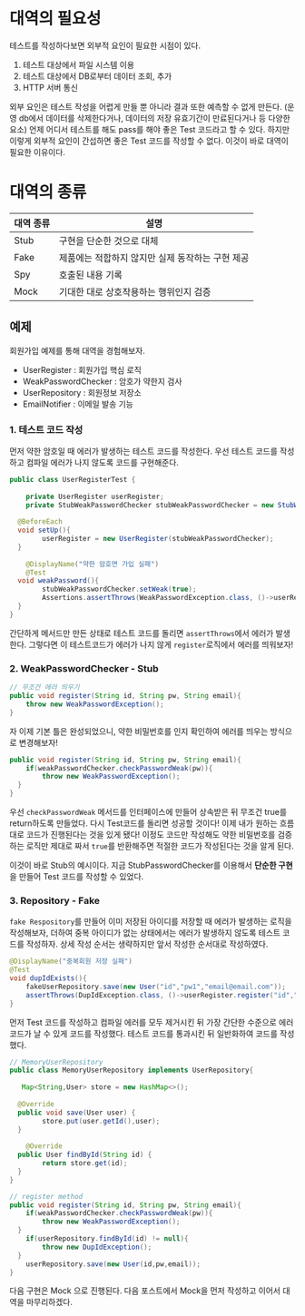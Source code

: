 # 대역의 필요성
테스트를 작성하다보면 외부적 요인이 필요한 시점이 있다.
1. 테스트 대상에서 파일 시스템 이용
2. 테스트 대상에서 DB로부터 데이터 조회, 추가
3. HTTP 서버 통신

외부 요인은 테스트 작성을 어렵게 만들 뿐 아니라 결과 또한 예측할 수 없게 만든다. (운영 db에서 데이터를 삭제한다거나, 데이터의 저장 유효기간이 만료된다거나 등 다양한 요소)
언제 어디서 테스트를 해도 pass를 해야 좋은 Test 코드라고 할 수 있다. 하지만 이렇게 외부적 요인이 간섭하면 좋은 Test 코드를 작성할 수 없다. 이것이 바로 대역이 필요한 이유이다.

# 대역의 종류
|대역 종류|설명|
|------------|------|
|Stub|구현을 단순한 것으로 대체
|Fake|제품에는 적합하지 않지만 실제 동작하는 구현 제공
|Spy|호출된 내용 기록|
|Mock|기대한 대로 상호작용하는 행위인지 검증

## 예제
회원가입 예제를 통해 대역을 경험해보자. 
* UserRegister : 회원가입 핵심 로직
* WeakPasswordChecker : 암호가 약한지 검사
* UserRepository : 회원정보 저장소
* EmailNotifier : 이메일 발송 기능

### 1. 테스트 코드 작성
먼저 약한 암호일 때 에러가 발생하는 테스트 코드를 작성한다.
우선 테스트 코드를 작성하고 컴파일 에러가 나지 않도록 코드를 구현해준다.
```java
public class UserRegisterTest {  
  
    private UserRegister userRegister;  
	private StubWeakPasswordChecker stubWeakPasswordChecker = new StubWeakPasswordChecker();  
  
  @BeforeEach  
  void setUp(){  
        userRegister = new UserRegister(stubWeakPasswordChecker);  
  }  
  
    @DisplayName("약한 암호면 가입 실패")  
    @Test  
  void weakPassword(){  
        stubWeakPasswordChecker.setWeak(true);  
		Assertions.assertThrows(WeakPasswordException.class, ()->userRegister.register("id","pw","email"));  
  }  
}
```
간단하게 메서드만 만든 상태로 테스트 코드를 돌리면 ```assertThrows```에서 에러가 발생한다. 그렇다면 이 테스트코드가 에러가 나지 않게 ```register```로직에서 에러를 띄워보자!

### 2. WeakPasswordChecker - Stub
```java
// 무조건 에러 띄우기 
public void register(String id, String pw, String email){  
    throw new WeakPasswordException();  
}
```
자 이제 기본 틀은 완성되었으니, 약한 비밀번호를 인지 확인하여 에러를 띄우는 방식으로 변경해보자!
```java
public void register(String id, String pw, String email){  
    if(weakPasswordChecker.checkPasswordWeak(pw)){  
        throw new WeakPasswordException();  
  }  
}
```
우선 ```checkPasswordWeak``` 메서드를 인터페이스에 만들어 상속받은 뒤 무조건 true를 return하도록 만들었다. 다시 Test코드를 돌리면 성공할 것이다!
이제 내가 원하는 흐름대로 코드가 진행된다는 것을 있게 됐다! 이정도 코드만 작성해도 약한 비밀번호를 검증하는 로직만 제대로 짜서 ```true```를 반환해주면 적절한 코드가 작성된다는 것을 알게 된다.

이것이 바로 Stub의 예시이다. 지금 StubPasswordChecker를 이용해서 **단순한 구현**을 만들어  Test 코드를 작성할 수 있었다.

### 3. Repository - Fake
```fake Respository```를 만들어 이미 저장된 아이디를 저장할 때 에러가 발생하는 로직을 작성해보자, 더하여 중복 아이디가 없는 상태에서는 에러가 발생하지 않도록 테스트 코드를 작성하자.
상세 작성 순서는 생략하지만 앞서 작성한 순서대로 작성하였다.
 
```java
@DisplayName("중복회원 저장 실패")  
@Test  
void dupIdExists(){  
    fakeUserRepository.save(new User("id","pw1","email@email.com"));  
    assertThrows(DupIdException.class, ()->userRegister.register("id","pw","email"));  
}
```
먼저 Test 코드를 작성하고 컴파일 에러를 모두 제거시킨 뒤 가장 간단한 수준으로 에러코드가 날 수 있게 코드를 작성했다.
테스트 코드를 통과시킨 뒤 일반화하여 코드를 작성했다.
```java
// MemoryUserRepository
public class MemoryUserRepository implements UserRepository{  
  
   Map<String,User> store = new HashMap<>();  
  
  @Override  
  public void save(User user) {  
        store.put(user.getId(),user);  
  }  
  
    @Override  
  public User findById(String id) {  
        return store.get(id);  
  }  
}
```
```java
// register method
public void register(String id, String pw, String email){  
    if(weakPasswordChecker.checkPasswordWeak(pw)){  
        throw new WeakPasswordException();  
  }  
    if(userRepository.findById(id) != null){  
        throw new DupIdException();  
  }  
    userRepository.save(new User(id,pw,email));  
}
```

다음 구현은 Mock 으로 진행된다. 다음 포스트에서 Mock을 먼저 작성하고 이어서 대역을 마무리하겠다.


